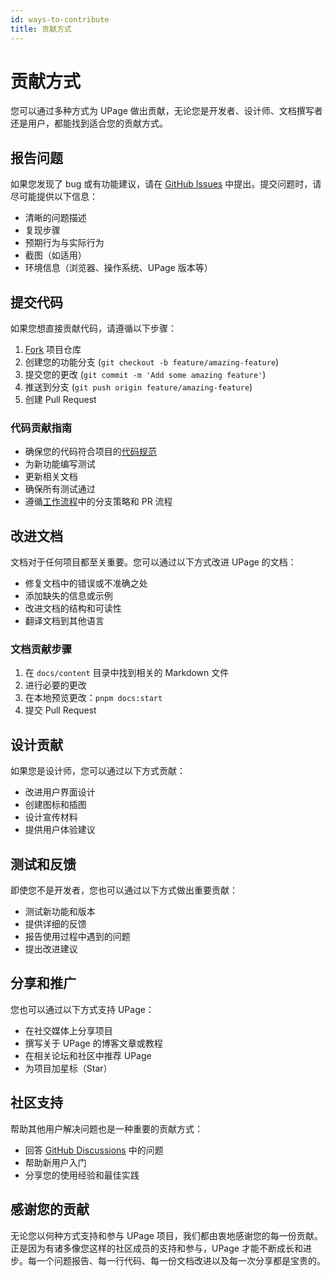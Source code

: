 ```yaml
---
id: ways-to-contribute
title: 贡献方式
---
```


# 贡献方式

您可以通过多种方式为 UPage 做出贡献，无论您是开发者、设计师、文档撰写者还是用户，都能找到适合您的贡献方式。

## 报告问题

如果您发现了 bug 或有功能建议，请在 [GitHub Issues](https://github.com/halo-dev/upage/issues) 中提出。提交问题时，请尽可能提供以下信息：

- 清晰的问题描述
- 复现步骤
- 预期行为与实际行为
- 截图（如适用）
- 环境信息（浏览器、操作系统、UPage 版本等）

## 提交代码

如果您想直接贡献代码，请遵循以下步骤：

1. [Fork](https://github.com/halo-dev/upage/fork) 项目仓库
2. 创建您的功能分支 (`git checkout -b feature/amazing-feature`)
3. 提交您的更改 (`git commit -m 'Add some amazing feature'`)
4. 推送到分支 (`git push origin feature/amazing-feature`)
5. 创建 Pull Request

### 代码贡献指南

- 确保您的代码符合项目的[代码规范](./code-standards.md)
- 为新功能编写测试
- 更新相关文档
- 确保所有测试通过
- 遵循[工作流程](./workflow.md)中的分支策略和 PR 流程

## 改进文档

文档对于任何项目都至关重要。您可以通过以下方式改进 UPage 的文档：

- 修复文档中的错误或不准确之处
- 添加缺失的信息或示例
- 改进文档的结构和可读性
- 翻译文档到其他语言

### 文档贡献步骤

1. 在 `docs/content` 目录中找到相关的 Markdown 文件
2. 进行必要的更改
3. 在本地预览更改：`pnpm docs:start`
4. 提交 Pull Request

## 设计贡献

如果您是设计师，您可以通过以下方式贡献：

- 改进用户界面设计
- 创建图标和插图
- 设计宣传材料
- 提供用户体验建议

## 测试和反馈

即使您不是开发者，您也可以通过以下方式做出重要贡献：

- 测试新功能和版本
- 提供详细的反馈
- 报告使用过程中遇到的问题
- 提出改进建议

## 分享和推广

您也可以通过以下方式支持 UPage：

- 在社交媒体上分享项目
- 撰写关于 UPage 的博客文章或教程
- 在相关论坛和社区中推荐 UPage
- 为项目加星标（Star）

## 社区支持

帮助其他用户解决问题也是一种重要的贡献方式：

- 回答 [GitHub Discussions](https://github.com/halo-dev/upage/discussions) 中的问题
- 帮助新用户入门
- 分享您的使用经验和最佳实践

## 感谢您的贡献

无论您以何种方式支持和参与 UPage 项目，我们都由衷地感谢您的每一份贡献。正是因为有诸多像您这样的社区成员的支持和参与，UPage 才能不断成长和进步。每一个问题报告、每一行代码、每一份文档改进以及每一次分享都是宝贵的。
